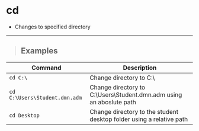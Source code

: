 # cd

- Changes to specified directory

---

> ## **Examples**

| **Command** | **Description** |
|-------------|-----------------|
| `cd C:\` | Change directory to C:\ |
| `cd C:\Users\Student.dmn.adm` | Change directory to C:\Users\Student.dmn.adm using an aboslute path |
| `cd Desktop` | Change directory to the student desktop folder using a relative path |